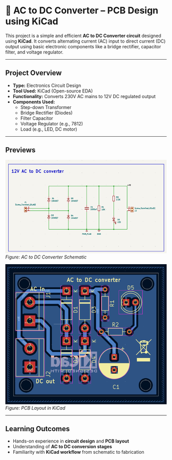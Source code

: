 # 🔌 AC to DC Converter – PCB Design using KiCad

This project is a simple and efficient **AC to DC Converter circuit** designed using **KiCad**. It converts alternating current (AC) input to direct current (DC) output using basic electronic components like a bridge rectifier, capacitor filter, and voltage regulator.

---

##  Project Overview

- **Type:** Electronics Circuit Design
- **Tool Used:** KiCad (Open-source EDA)
- **Functionality:** Converts 230V AC mains to 12V DC regulated output
- **Components Used:**
  - Step-down Transformer
  - Bridge Rectifier (Diodes)
  - Filter Capacitor
  - Voltage Regulator (e.g., 7812)
  - Load (e.g., LED, DC motor)

---

##  Previews

![Schematic](images/schematic.png)
*Figure: AC to DC Converter Schematic*

![PCB Layout](images/pcb_layout..png)
*Figure: PCB Layout in KiCad*

---

##  Learning Outcomes

- Hands-on experience in **circuit design** and **PCB layout**
- Understanding of **AC to DC conversion stages**
- Familiarity with **KiCad workflow** from schematic to fabrication

